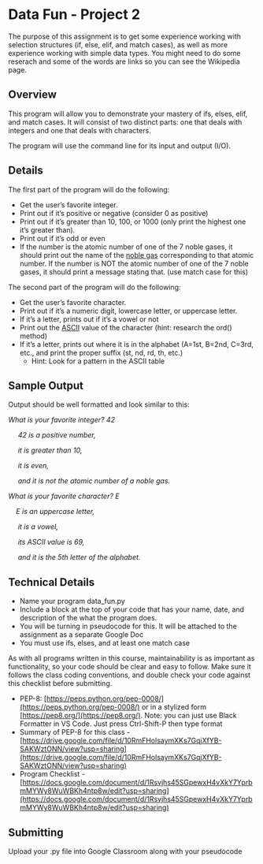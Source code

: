 # Data Fun - Project 2

The purpose of this assignment is to get some experience working with selection structures (if, else, elif, and match cases), as well as more experience working with simple data types. You might need to do some
reserach and some of the words are links so you can see the Wikipedia page.

## Overview

This program will allow you to demonstrate your mastery of ifs, elses, elif, and match cases.   It will consist of two distinct parts: one that deals with integers and one that deals with characters.

The program will use the command line for its input and output (I/O).

## Details
The first part of the program will do the following:
- Get the user’s favorite integer.
- Print out if it’s positive or negative (consider 0 as positive)
- Print out if it’s greater than 10, 100, or 1000 (only print the highest one it’s greater than).
- Print out if it’s odd or even
- If the number is the atomic number of one of the 7 noble gases, it should print out the name of the [noble gas](https://en.wikipedia.org/wiki/Noble_gas) corresponding to that atomic number.  If the number is NOT the atomic number of one of the 7 noble gases, it should print a message stating that.  (use match case for this)

The second part of the program will do the following:
- Get the user’s favorite character.
- Print out if it’s a numeric digit, lowercase letter, or uppercase letter.
- If it’s a letter, prints out if it’s a vowel or not
- Print out the [ASCII](https://www.cs.cmu.edu/~pattis/15-1XX/common/handouts/ascii.html) value of the character (hint: research the ord() method)
- If it’s a letter, prints out where it is in the alphabet (A=1st, B=2nd, C=3rd, etc., and print the proper suffix (st, nd, rd, th, etc.)
  - Hint: Look for a pattern in the ASCII table 

## Sample Output

Output should be well formatted and look similar to this:

*What is your favorite integer? 42*

&nbsp;&nbsp;&nbsp;&nbsp; *42 is a positive number,*

&nbsp;&nbsp;&nbsp;&nbsp; *it is greater than 10,*

&nbsp;&nbsp;&nbsp;&nbsp; *it is even,*

&nbsp;&nbsp;&nbsp;&nbsp; *and it is not the atomic number of a noble gas.*


*What is your favorite character? E*

&nbsp;&nbsp;&nbsp;&nbsp;*E is an uppercase letter,*

&nbsp;&nbsp;&nbsp;&nbsp; *it is a vowel,*

&nbsp;&nbsp;&nbsp;&nbsp; *its ASCII value is 69,* 

&nbsp;&nbsp;&nbsp;&nbsp; *and it is the 5th letter of the alphabet.*


## Technical Details
- Name your program data_fun.py
- Include a block at the top of your code that has your name, date, and description of the what the program does.
- You will be turning in pseudocode for this. It will be attached to the assignment as a separate Google Doc
- You must use ifs, elses, and at least one match case
  
As with all programs written in this course, maintainability is as important as functionality, so your code should be clear and easy to follow.  Make sure it follows the class coding conventions, and double check your code against this checklist before submitting.

- PEP-8: [https://peps.python.org/pep-0008/](https://peps.python.org/pep-0008/) or in a stylized form [https://pep8.org/](https://pep8.org/). Note: you can just use Black Formatter in VS Code. Just press Ctrl-Shift-P then type format
- Summary of PEP-8 for this class - [https://drive.google.com/file/d/10RmFHolsaymXKs7GqjXfYB-SAKWztONN/view?usp=sharing](https://drive.google.com/file/d/10RmFHolsaymXKs7GqjXfYB-SAKWztONN/view?usp=sharing)
- Program Checklist -[https://docs.google.com/document/d/1Rsvjhs45SGpewxH4vXkY7YprbmMYWy8WuWBKh4ntp8w/edit?usp=sharing](https://docs.google.com/document/d/1Rsvjhs45SGpewxH4vXkY7YprbmMYWy8WuWBKh4ntp8w/edit?usp=sharing)

## Submitting

Upload your .py file into Google Classroom along with your pseudocode
